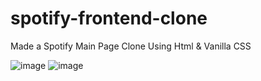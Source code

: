 # spotify-frontend-clone

Made a Spotify Main Page Clone Using Html &amp; Vanilla CSS

![image](https://github.com/user-attachments/assets/63e62f9e-ed47-4fd7-b0ce-1b3a31bd3171)
![image](https://github.com/user-attachments/assets/35aac426-425c-4c23-9927-32f838925824)

